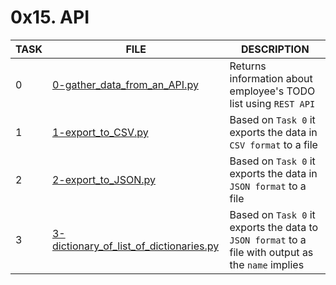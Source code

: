 # 0x15. API

|TASK|FILE|DESCRIPTION|
|----|----|-----------|
|0|[0-gather_data_from_an_API.py](https://github.com/adeniyitobi055/alx-system_engineering-devops/blob/master/0x15-api/0-gather_data_from_an_API.py) | Returns information about employee's TODO list using `REST API` |
|1|[1-export_to_CSV.py ](https://github.com/adeniyitobi055/alx-system_engineering-devops/blob/master/0x15-api/1-export_to_CSV.py) |Based on `Task 0` it exports the data in `CSV format` to a file |
|2|[2-export_to_JSON.py](https://github.com/adeniyitobi055/alx-system_engineering-devops/blob/master/0x15-api/2-export_to_JSON.py) |Based on `Task 0` it exports the data in `JSON format` to a file|
|3|[3-dictionary_of_list_of_dictionaries.py](https://github.com/adeniyitobi055/alx-system_engineering-devops/blob/master/0x15-api/3-dictionary_of_list_of_dictionaries.py)|Based on `Task 0` it exports the data to `JSON format` to a file with output as the `name` implies |
